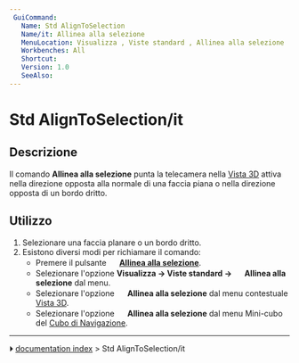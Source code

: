 ```yaml
---
 GuiCommand:
   Name: Std AlignToSelection
   Name/it: Allinea alla selezione
   MenuLocation: Visualizza , Viste standard , Allinea alla selezione
   Workbenches: All
   Shortcut: 
   Version: 1.0
   SeeAlso: 
---
```


# Std AlignToSelection/it



## Descrizione

Il comando **Allinea alla selezione** punta la telecamera nella [Vista 3D](3D_view/it.md) attiva nella direzione opposta alla normale di una faccia piana o nella direzione opposta di un bordo dritto.



## Utilizzo

1.  Selezionare una faccia planare o un bordo dritto.
2.  Esistono diversi modi per richiamare il comando:
    -   Premere il pulsante **<img src="images/Std_AlignToSelection.svg" width=16px> [Allinea alla selezione](Std_AlignToSelection/it.md)**.
    -   Selezionare l\'opzione **Visualizza → Viste standard → <img src="images/Std_AlignToSelection.svg" width=16px> Allinea alla selezione** dal menu.
    -   Selezionare l\'opzione **<img src="images/Std_AlignToSelection.svg" width=16px> Allinea alla selezione** dal menu contestuale [Vista 3D](3D_view/it.md).
    -   Selezionare l\'opzione **<img src="images/Std_AlignToSelection.svg" width=16px> Allinea alla selezione** dal menu Mini-cubo del [Cubo di Navigazione](Navigation_Cube/it.md).



---
⏵ [documentation index](../README.md) > Std AlignToSelection/it
